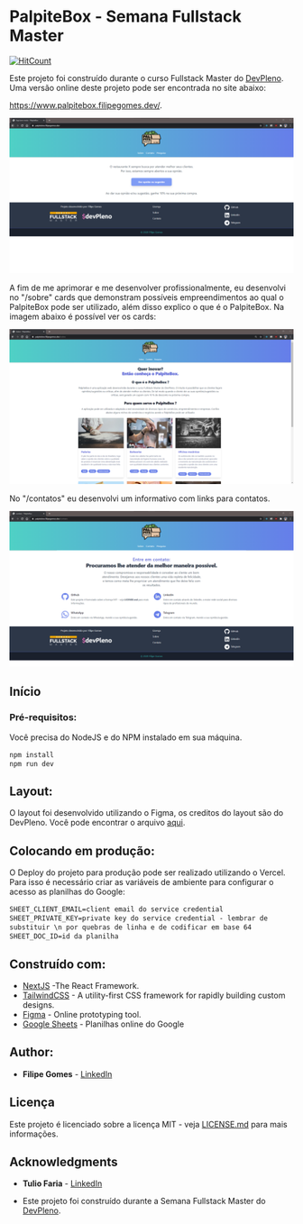 # PalpiteBox - Semana Fullstack Master



[![HitCount](http://hits.dwyl.com/lipegomes/https://githubcom/lipegomes/palpitebox.svg)](http://hits.dwyl.com/lipegomes/https://githubcom/lipegomes/palpitebox)

Este projeto foi construído durante o curso Fullstack Master do [DevPleno](https://devpleno.com). Uma versão online deste projeto pode ser encontrada no site abaixo:

https://www.palpitebox.filipegomes.dev/.

![](https://github.com/lipegomes/palpitebox/blob/main/public/main.png)

A fim de me aprimorar e me desenvolver profissionalmente, eu desenvolvi no "/sobre" cards que demonstram possíveis empreendimentos ao qual o PalpiteBox pode ser utilizado, além disso explico o que é o PalpiteBox. Na imagem abaixo é possível ver os cards:

![](https://github.com/lipegomes/palpitebox/blob/main/public/sobre.png)

No "/contatos" eu desenvolvi um informativo com links para contatos.

![](https://github.com/lipegomes/palpitebox/blob/main/public/contato.png)

## 

## Início

### 

### Pré-requisitos:

Você precisa do NodeJS e do NPM instalado em sua máquina.

```
npm install
npm run dev
```

## 

## Layout:

O layout foi desenvolvido utilizando o Figma, os creditos do layout são do DevPleno. Você pode encontrar o arquivo [aqui](https://www.figma.com/file/HxvAYhS6l7UDI49u8uLdaC/palpite-box?node-id=0%3A1).

## 

## Colocando em produção:

O Deploy do projeto para produção pode ser realizado utilizando o Vercel. Para isso é necessário criar as variáveis de ambiente para configurar o acesso as  planilhas do Google:

```
SHEET_CLIENT_EMAIL=client email do service credential
SHEET_PRIVATE_KEY=private key do service credential - lembrar de substituir \n por quebras de linha e de codificar em base 64
SHEET_DOC_ID=id da planilha
```

## 

## Construído com:

- [NextJS](https://nextjs.org/) -The React Framework.
- [TailwindCSS](https://tailwindcss.com/) - A utility-first CSS framework for rapidly building custom designs.
- [Figma](https://figma.com/) - Online prototyping tool.
- [Google Sheets](https://drive.google.com) - Planilhas online do Google

## 

## Author:

- **Filipe Gomes** - [LinkedIn](https://www.linkedin.com/in/lipegomes/)

## 

## Licença

Este projeto é licenciado sobre a licença MIT - veja [LICENSE.md](https://github.com/lipegomes/palpitebox/blob/main/LICENSE.md) para mais informações.

## 

## Acknowledgments

- **Tulio Faria** - [LinkedIn](https://www.linkedin.com/in/tuliofaria/)

- Este projeto foi construído durante a Semana Fullstack Master do [DevPleno](https://devpleno.com).
